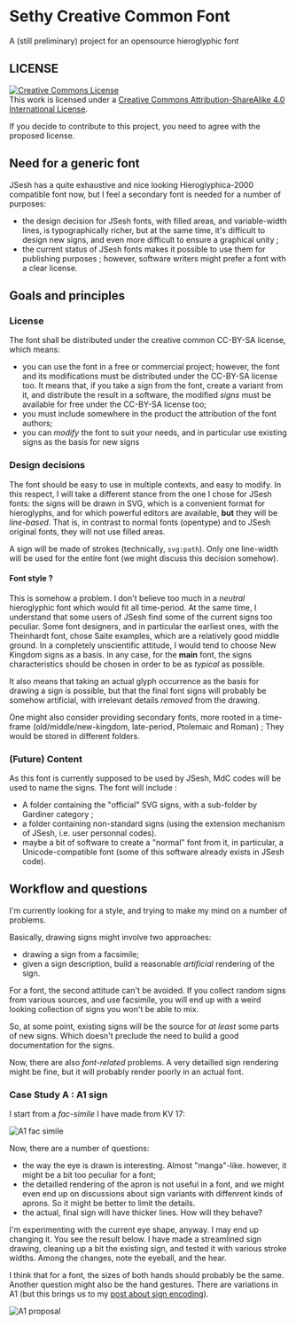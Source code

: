 # Sethy Creative Common Font
A (still preliminary) project for an opensource hieroglyphic font

## LICENSE

<a rel="license" href="http://creativecommons.org/licenses/by-sa/4.0/"><img alt="Creative Commons License" style="border-width:0" src="https://i.creativecommons.org/l/by-sa/4.0/88x31.png" /></a><br />This work is licensed under a <a rel="license" href="http://creativecommons.org/licenses/by-sa/4.0/">Creative Commons Attribution-ShareAlike 4.0 International License</a>.

If you decide to contribute to this project, you need to agree with the proposed license.

## Need for a generic font

JSesh has a quite exhaustive and nice looking Hieroglyphica-2000 compatible font now, but I feel a secondary font is needed for a number of purposes:

- the design decision for JSesh fonts, with filled areas, and variable-width lines, is typographically richer, but at the same time, it's difficult to design new signs, and even more difficult to ensure a graphical unity ;
- the current status of JSesh fonts makes it possible to use them for publishing purposes ; however, software writers might prefer a font with a clear license.

## Goals and principles

### License

The font shall be distributed under the creative common CC-BY-SA license, which means:

- you can use the font in a free or commercial project; however, the font and its modifications must be distributed under the CC-BY-SA license too. It means that, if you take a sign from the font, create a variant from it, and distribute the result in a software, the modified *signs* must be available for free under the CC-BY-SA license too;
- you must include somewhere in the product the attribution of the font authors;
- you can *modify* the font to suit your needs, and in particular use existing signs as the basis for new signs

### Design decisions

The font should be easy to use in multiple contexts, and easy to modify. In this respect, I will take a different stance from the one I chose for JSesh fonts: the signs will be drawn in SVG, which is a convenient format for hieroglyphs, and for which powerful editors are available, **but** they will be *line-based*. That is, in contrast to normal fonts (opentype) and to JSesh original fonts, they will not use filled areas. 

A sign will be made of strokes (technically, `svg:path`). Only one line-width will be used for the entire font (we might discuss this decision somehow).

#### Font style ?

This is somehow a problem. I don't believe too much in a *neutral* hieroglyphic font which would fit all time-period. At the same time, I understand that some users of JSesh find some of the current signs too peculiar. Some font designers, and in particular the earliest ones, with the Theinhardt font, chose Saite examples, which are a relatively good middle ground. In a completely unscientific attitude, I would tend to choose New Kingdom signs as a basis. In any case, for the **main** font, the signs characteristics should be chosen in order to be as *typical* as possible.

It also means that taking an actual glyph occurrence as the basis for drawing a sign is possible, but that the final font signs will probably be somehow artificial, with irrelevant details *removed* from the drawing.

One might also consider providing secondary fonts, more rooted in a time-frame (old/middle/new-kingdom, late-period, Ptolemaic and Roman) ;
They would be stored in different folders.


### (Future) Content

As this font is currently supposed to be used by JSesh, MdC codes will be used to name the signs. The font will include :

- A folder containing the "official" SVG signs, with a sub-folder by Gardiner category ;
- a folder containing non-standard signs (using the extension mechanism of JSesh, i.e. user personnal codes).
- maybe a bit of software to create a "normal" font from it, in particular, a Unicode-compatible font (some of this software already exists in JSesh code).


## Workflow and questions

I'm currently looking for a style, and trying to make my mind on a number of problems.

Basically, drawing signs might involve two approaches:

- drawing a sign from a facsimile;
- given a sign description, build a reasonable *artificial* rendering of the sign.

For a font, the second attitude can't be avoided. If you collect random signs from various sources, and use facsimile, you will end up with a weird looking collection of signs you won't be able to mix.

So, at some point, existing signs will be the source for *at least* some parts of new signs. Which doesn't preclude the need to build a good documentation for the signs.

Now, there are also *font-related* problems. A very detailled sign rendering might be fine, but it will probably render poorly in an actual font.

### Case Study A : A1 sign

I start from a *fac-simile* I have made from KV 17:

![A1 fac simile](https://raw.githubusercontent.com/rosmord/sethy_font_project/main/facsimile/kv17/rosmorduc_1/A1_KV17_Room%20J%20EW.svg)

Now, there are a number of questions:

- the way the eye is drawn is interesting. Almost "manga"-like. however, it might be a bit too peculiar for a font;
- the detailled rendering of the apron is not useful in a font, and we might even end up on discussions about sign variants with diffenrent kinds of aprons. So it might be better to limit the details.
- the actual, final sign will have thicker lines. How will they behave?

I'm experimenting with the current eye shape, anyway. I may end up changing it. You see the result below. I have made a streamlined sign drawing, cleaning up a bit the existing sign, and 
tested it with various stroke widths. Among the changes, note the eyeball, and the hear.

I think that for a font, the sizes of both hands should probably be the same. Another question might also be the hand gestures. There are variations in A1 (but this brings us to my [post about sign encoding](https://jsesh.qenherkhopeshef.org/fr/news/news20201125)).

![A1 proposal](https://raw.githubusercontent.com/rosmord/sethy_font_project/main/facsimile/kv17/rosmorduc_1/A1.svg)

